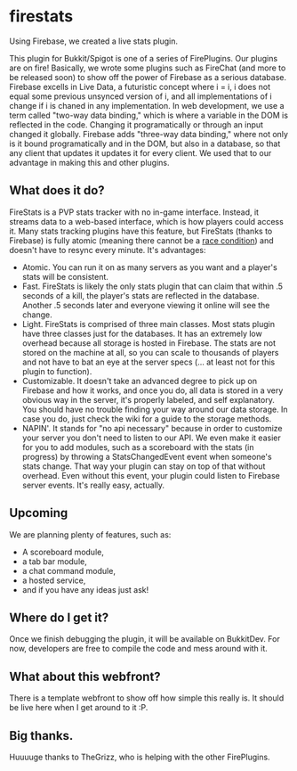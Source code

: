 # firestats
Using Firebase, we created a live stats plugin.

This plugin for Bukkit/Spigot is one of a series of FirePlugins. Our plugins are on fire! Basically, we wrote some plugins such as FireChat (and more to be released soon) to show off the power of Firebase as a serious database. Firebase excells in Live Data, a futuristic concept where i = i, i does not equal some previous unsynced version of i, and all implementations of i change if i is chaned in any implementation. In web development, we use a term called "two-way data binding," which is where a variable in the DOM is reflected in the code. Changing it programatically or through an input changed it globally. Firebase adds "three-way data binding," where not only is it bound programatically and in the DOM, but also in a database, so that any client that updates it updates it for every client. We used that to our advantage in making this and other plugins.

## What does it do?

FireStats is a PVP stats tracker with no in-game interface. Instead, it streams data to a web-based interface, which is how players could access it. Many stats tracking plugins have this feature, but FireStats (thanks to Firebase) is fully atomic (meaning there cannot be a [race condition](https://en.wikipedia.org/wiki/Race_condition)) and doesn't have to resync every minute. It's advantages:

* Atomic. You can run it on as many servers as you want and a player's stats will be consistent.
* Fast. FireStats is likely the only stats plugin that can claim that within .5 seconds of a kill, the player's stats are reflected in the database. Another .5 seconds later and everyone viewing it online will see the change.
* Light. FireStats is comprised of three main classes. Most stats plugin have three classes just for the databases. It has an extremely low overhead because all storage is hosted in Firebase. The stats are not stored on the machine at all, so you can scale to thousands of players and not have to bat an eye at the server specs (... at least not for this plugin to function).
* Customizable. It doesn't take an advanced degree to pick up on Firebase and how it works, and once you do, all data is stored in a very obvious way in the server, it's properly labeled, and self explanatory. You should have no trouble finding your way around our data storage. In case you do, just check the wiki for a guide to the storage methods.
* NAPIN'. It stands for "no api necessary" because in order to customize your server you don't need to listen to our API. We even make it easier for you to add modules, such as a scoreboard with the stats (in progress) by throwing a StatsChangedEvent event when someone's stats change. That way your plugin can stay on top of that without overhead. Even without this event, your plugin could listen to Firebase server events. It's really easy, actually.

## Upcoming

We are planning plenty of features, such as:
* A scoreboard module,
* a tab bar module,
* a chat command module,
* a hosted service,
* and if you have any ideas just ask!

## Where do I get it?

Once we finish debugging the plugin, it will be available on BukkitDev. For now, developers are free to compile the code and mess around with it. 

## What about this webfront?

There is a template webfront to show off how simple this really is. It should be live here when I get around to it :P.

## Big thanks.

Huuuuge thanks to TheGrizz, who is helping with the other FirePlugins.
